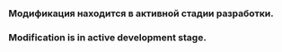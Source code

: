 ### Модификация находится в активной стадии разработки.

### Modification is in active development stage.
